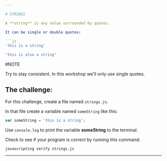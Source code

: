 ```yaml
---

# STRINGS

A **string** is any value surrounded by quotes.

It can be single or double quotes:

```js
'this is a string'

"this is also a string"
```
#NOTE

Try to stay consistent. In this workshop we'll only use single quotes.

## The challenge:

For this challenge, create a file named `strings.js`.

In that file create a variable named `someString` like this:

```js
var someString = 'this is a string';
```

Use `console.log` to print the variable **someString** to the terminal.

Check to see if your program is correct by running this command:

`javascripting verify strings.js`

---
```

